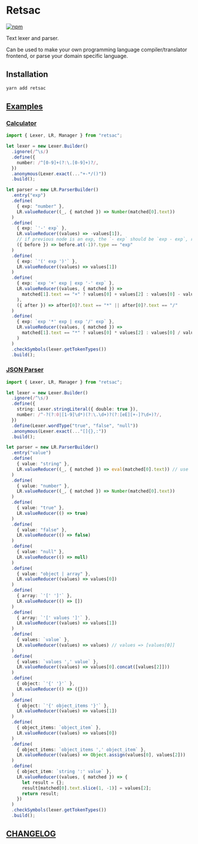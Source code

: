 # Retsac

[![npm](https://img.shields.io/npm/v/retsac?color=green&style=flat-square)](https://www.npmjs.com/package/retsac)

Text lexer and parser.

Can be used to make your own programming language compiler/translator frontend, or parse your domain specific language.

## Installation

```bash
yarn add retsac
```

## [Examples](https://github.com/DiscreteTom/retsac/tree/main/example)

### [Calculator](https://github.com/DiscreteTom/retsac/tree/main/example/calculator)

```ts
import { Lexer, LR, Manager } from "retsac";

let lexer = new Lexer.Builder()
  .ignore(/^\s/)
  .define({
    number: /^[0-9]+(?:\.[0-9]+)?/,
  })
  .anonymous(Lexer.exact(..."+-*/()"))
  .build();

let parser = new LR.ParserBuilder()
  .entry("exp")
  .define(
    { exp: "number" },
    LR.valueReducer((_, { matched }) => Number(matched[0].text))
  )
  .define(
    { exp: `'-' exp` },
    LR.valueReducer((values) => -values[1]),
    // if previous node is an exp, the `- exp` should be `exp - exp`, reject
    ({ before }) => before.at(-1)?.type == "exp"
  )
  .define(
    { exp: `'(' exp ')'` },
    LR.valueReducer((values) => values[1])
  )
  .define(
    { exp: `exp '+' exp | exp '-' exp` },
    LR.valueReducer((values, { matched }) =>
      matched[1].text == "+" ? values[0] + values[2] : values[0] - values[2]
    ),
    ({ after }) => after[0]?.text == "*" || after[0]?.text == "/"
  )
  .define(
    { exp: `exp '*' exp | exp '/' exp` },
    LR.valueReducer((values, { matched }) =>
      matched[1].text == "*" ? values[0] * values[2] : values[0] / values[2]
    )
  )
  .checkSymbols(lexer.getTokenTypes())
  .build();
```

### [JSON Parser](https://github.com/DiscreteTom/retsac/blob/main/example/json.ts)

```ts
import { Lexer, LR, Manager } from "retsac";

let lexer = new Lexer.Builder()
  .ignore(/^\s/)
  .define({
    string: Lexer.stringLiteral({ double: true }),
    number: /^-?(?:0|[1-9]\d*)(?:\.\d+)?(?:[eE][+-]?\d+)?/,
  })
  .define(Lexer.wordType("true", "false", "null"))
  .anonymous(Lexer.exact(..."[]{},:"))
  .build();

let parser = new LR.ParserBuilder()
  .entry("value")
  .define(
    { value: "string" },
    LR.valueReducer((_, { matched }) => eval(matched[0].text)) // use `eval` to make `\\n` become `\n`
  )
  .define(
    { value: "number" },
    LR.valueReducer((_, { matched }) => Number(matched[0].text))
  )
  .define(
    { value: "true" },
    LR.valueReducer(() => true)
  )
  .define(
    { value: "false" },
    LR.valueReducer(() => false)
  )
  .define(
    { value: "null" },
    LR.valueReducer(() => null)
  )
  .define(
    { value: "object | array" },
    LR.valueReducer((values) => values[0])
  )
  .define(
    { array: `'[' ']'` },
    LR.valueReducer(() => [])
  )
  .define(
    { array: `'[' values ']'` },
    LR.valueReducer((values) => values[1])
  )
  .define(
    { values: `value` },
    LR.valueReducer((values) => values) // values => [values[0]]
  )
  .define(
    { values: `values ',' value` },
    LR.valueReducer((values) => values[0].concat([values[2]]))
  )
  .define(
    { object: `'{' '}'` },
    LR.valueReducer(() => ({}))
  )
  .define(
    { object: `'{' object_items '}'` },
    LR.valueReducer((values) => values[1])
  )
  .define(
    { object_items: `object_item` },
    LR.valueReducer((values) => values[0])
  )
  .define(
    { object_items: `object_items ',' object_item` },
    LR.valueReducer((values) => Object.assign(values[0], values[2]))
  )
  .define(
    { object_item: `string ':' value` },
    LR.valueReducer((values, { matched }) => {
      let result = {};
      result[matched[0].text.slice(1, -1)] = values[2];
      return result;
    })
  )
  .checkSymbols(lexer.getTokenTypes())
  .build();
```

## [CHANGELOG](https://github.com/DiscreteTom/retsac/blob/main/CHANGELOG.md)

